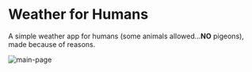 # Weather for Humans
A simple weather app for humans (some animals allowed...__NO__ pigeons), made because of reasons.

![main-page](/images/main-page.jpg)

